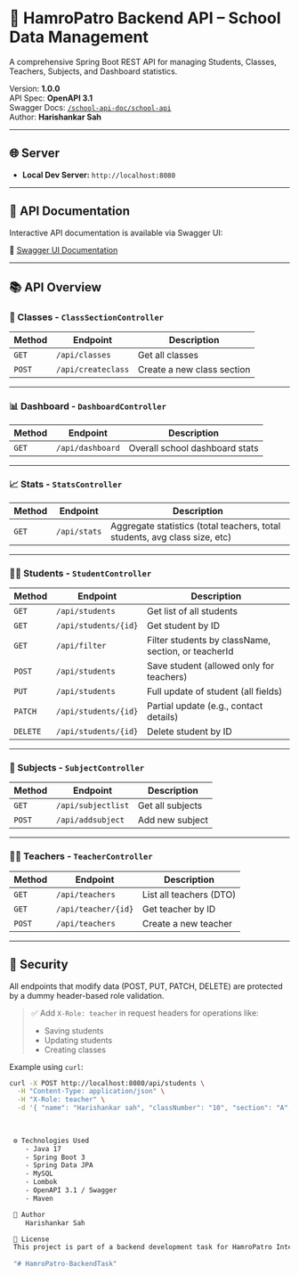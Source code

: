# 📘 HamroPatro Backend API – School Data Management

A comprehensive Spring Boot REST API for managing Students, Classes, Teachers, Subjects, and Dashboard statistics.

Version: **1.0.0**  
API Spec: **OpenAPI 3.1**  
Swagger Docs: [`/school-api-doc/school-api`](http://localhost:8080/)  
Author: **Harishankar Sah**

---

## 🌐 Server

- **Local Dev Server:** `http://localhost:8080`

---

## 📖 API Documentation

Interactive API documentation is available via Swagger UI:

📎 [Swagger UI Documentation](http://localhost:8080/school-api-doc/school-api)

---

## 📚 API Overview

### 📘 Classes - `ClassSectionController`

| Method | Endpoint            | Description                   |
|--------|---------------------|-------------------------------|
| `GET`  | `/api/classes`      | Get all classes               |
| `POST` | `/api/createclass`  | Create a new class section    |

---

### 📊 Dashboard - `DashboardController`

| Method | Endpoint         | Description                     |
|--------|------------------|---------------------------------|
| `GET`  | `/api/dashboard` | Overall school dashboard stats  |

---

### 📈 Stats - `StatsController`

| Method | Endpoint     | Description                                                               |
|--------|--------------|---------------------------------------------------------------------------|
| `GET`  | `/api/stats` | Aggregate statistics (total teachers, total students, avg class size, etc) |

---

### 👨‍🎓 Students - `StudentController`

| Method  | Endpoint                  | Description                                           |
|---------|---------------------------|-------------------------------------------------------|
| `GET`   | `/api/students`           | Get list of all students                             |
| `GET`   | `/api/students/{id}`      | Get student by ID                                    |
| `GET`   | `/api/filter`             | Filter students by className, section, or teacherId  |
| `POST`  | `/api/students`           | Save student (allowed only for teachers)             |
| `PUT`   | `/api/students`           | Full update of student (all fields)                  |
| `PATCH` | `/api/students/{id}`      | Partial update (e.g., contact details)               |
| `DELETE`| `/api/students/{id}`      | Delete student by ID                                 |

---

### 📘 Subjects - `SubjectController`

| Method | Endpoint             | Description        |
|--------|----------------------|--------------------|
| `GET`  | `/api/subjectlist`   | Get all subjects   |
| `POST` | `/api/addsubject`    | Add new subject    |

---

### 👨‍🏫 Teachers - `TeacherController`

| Method | Endpoint             | Description               |
|--------|----------------------|---------------------------|
| `GET`  | `/api/teachers`      | List all teachers (DTO)   |
| `GET`  | `/api/teacher/{id}`  | Get teacher by ID         |
| `POST` | `/api/teachers`      | Create a new teacher      |

---

## 🔐 Security

All endpoints that modify data (POST, PUT, PATCH, DELETE) are protected by a dummy header-based role validation.

> ✅ Add `X-Role: teacher` in request headers for operations like:
> - Saving students
> - Updating students
> - Creating classes

Example using `curl`:
```bash
curl -X POST http://localhost:8080/api/students \
  -H "Content-Type: application/json" \
  -H "X-Role: teacher" \
  -d '{ "name": "Harishankar sah", "classNumber": "10", "section": "A", "rollNumber": 20, "contactDetails": "9800000000", "classSectionId": 1 }'

 
 
 ⚙️ Technologies Used
	- Java 17
	- Spring Boot 3
	- Spring Data JPA
	- MySQL
	- Lombok
	- OpenAPI 3.1 / Swagger
	- Maven

 🧑 Author
	Harishankar Sah

 📄 License
 This project is part of a backend development task for HamroPatro Internship and is meant for academic and demo purposes.
 
 "# HamroPatro-BackendTask" 
